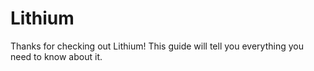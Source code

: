 # Lithium
Thanks for checking out Lithium! This guide will tell you everything you need to know about it.
